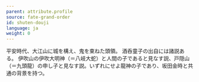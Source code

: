 ```yaml
---
parent: attribute.profile
source: fate-grand-order
id: shuten-douji
language: ja
weight: 0
---
```


平安時代、大江山に城を構え、鬼を束ねた頭領。
酒呑童子の出自には諸説ある。
伊吹山の伊吹大明神（＝八岐大蛇）と人間の子であると見なす説、戸隠山（＝九頭龍）の申し子と見なす説。いずれにせよ龍神の子であり、坂田金時と共通の背景を持つ。
